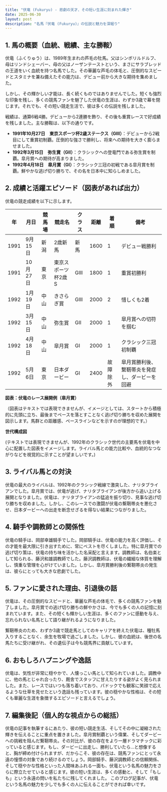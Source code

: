 ```yaml
---
title: "伏竜 (Fukuryu) - 悲劇の天才、その短い生涯に刻まれた輝き"
date: 2025-06-30
layout: post
description: "名馬『伏竜 (Fukuryu)』の伝説と魅力を深堀り"
---
```


## 1. 馬の概要（血統、戦績、主な勝鞍）

伏竜（ふくりゅう）は、1989年生まれの芦毛の牡馬。父はシンボリルドルフ、母はリンドシェーバー、母の父はノーザンテーストという、まさにサラブレッドの王道をいく血統を持つ名馬でした。その華麗な芦毛の体毛と、圧倒的なスピードとスタミナを兼ね備えたその能力は、デビュー前から大きな期待を集めました。

しかし、その輝かしい才能は、長く続くものではありませんでした。短くも強烈な印象を残し、多くの競馬ファンを魅了した伏竜の生涯は、わずか3歳で幕を閉じます。それでも、その短い競走生活で、彼は多くの伝説を残しました。

戦績は、通算6戦4勝。デビューから2連勝を飾り、その後も重賞レースで好成績を残しました。主な勝鞍は、以下の通りです。

* **1991年10月27日　東京スポーツ杯2歳ステークス（GIII）**：デビューから2戦目にして重賞初制覇。圧倒的な強さで勝利し、将来への期待を大きく膨らませました。
* **1992年3月15日　弥生賞（GII）**：クラシックへの登竜門である弥生賞を制覇。皐月賞への期待が高まりました。
* **1992年4月18日　皐月賞（GI）**：クラシック三冠の初戦である皐月賞を制覇。鮮やかな逃げ切り勝ちで、その名を日本中に知らしめました。


## 2. 成績と活躍エピソード（図表があれば出力）

伏竜の競走成績を以下に示します。

| 年 | 月日       | 競馬場 | 競走名             | クラス | 距離 | 着順 | 備考                                     |
|---|-------------|-------|----------------------|-------|-----|-----|------------------------------------------|
| 1991 | 9月15日     | 新潟 | 2歳新馬             | 新馬   | 1600 | 1   | デビュー戦勝利                             |
| 1991 | 10月27日    | 東京 | 東京スポーツ杯2歳S   | GIII  | 1800 | 1   | 重賞初勝利                               |
| 1992 | 1月19日     | 中山 | きさらぎ賞           | GIII  | 2000 | 2   | 惜しくも2着                             |
| 1992 | 3月15日     | 中山 | 弥生賞               | GII   | 2000 | 1   | 皐月賞への切符を掴む                       |
| 1992 | 4月18日     | 中山 | 皐月賞               | GI    | 2000 | 1   | クラシック三冠初制覇                      |
| 1992 | 5月6日      | 東京 | 日本ダービー           | GI    | 2400 | 故障除外 |  皐月賞勝利後、繋靭帯炎を発症し、ダービーを回避 |


**図表：伏竜のレース展開例（皐月賞）**

（図表はテキストでは表現できませんが、イメージとしては、スタートから積極的に先頭に立ち、最後までペースを落とすことなく逃げ切り勝ちを収めた展開を図示します。馬群との距離感、ペースラインなどを示すのが理想的です。）


**世代構成図**

(テキストでは表現できませんが、1992年のクラシック世代の主要馬を伏竜を中心に配置した図表をイメージします。ライバル馬との能力比較や、血統的なつながりなどを視覚的に示すことが望ましいです。)


## 3. ライバル馬との対決

伏竜の最大のライバルは、1992年のクラシック戦線で激突した、ナリタブライアンでした。皐月賞では、伏竜が逃げ、ナリタブライアンが後方から追い上げる展開となりました。伏竜は、ナリタブライアンの猛追を振り切り、見事な逃げ切り勝ちを収めました。しかし、このレースでの激闘が伏竜の繋靭帯炎を悪化させ、日本ダービーへの出走を断念せざるを得ない結果につながりました。


## 4. 騎手や調教師との関係性

伏竜の騎手は、岡部幸雄騎手でした。岡部騎手は、伏竜の能力を高く評価し、その才能を最大限に引き出すために、常にベストを尽くしました。特に皐月賞での逃げ切り策は、伏竜の持ち味を活かした名采配と言えます。調教師は、名伯楽として知られる、藤沢和雄調教師でした。藤沢調教師は、伏竜の繊細な体質を理解し、慎重な管理を心がけていました。しかし、皐月賞勝利後の繋靭帯炎の発生は、彼らにとっても大きな悲劇でした。


## 5. ファンに愛された理由、引退後の話

伏竜は、その圧倒的なスピードと、華麗な芦毛の体毛で、多くの競馬ファンを魅了しました。皐月賞での逃げ切り勝ちの鮮やかさは、今でも多くの人の記憶に刻まれています。また、その短くも輝かしい生涯は、多くのファンに感動を与え、忘れられない名馬として語り継がれるようになりました。

繋靭帯炎のため、わずか3歳で競走馬としてのキャリアを終えた伏竜は、種牡馬入りすることなく、余生を牧場で過ごしました。しかし、彼の血統は、後世の名馬たちに受け継がれ、その遺伝子は今も競馬界に貢献しています。


## 6. おもしろハプニングや逸話

伏竜は、気性が非常に穏やかで、人懐っこい馬として知られていました。調教中に、他の馬とじゃれ合ったり、厩舎でスタッフに甘えたりする姿がよく見られました。また、レースではいつも落ち着いており、パドックでも観客に笑顔で応えるような仕草を見せたという逸話も残っています。彼の穏やかな性格は、その短くも華麗な生涯を象徴するエピソードと言えるでしょう。


## 7. 編集後記（個人的な視点からの総括）

伏竜の記事を執筆するにあたり、彼の短い競走生活、そしてその中に凝縮された輝きを伝えることに重点を置きました。皐月賞制覇という偉業、そしてダービーへの挑戦を阻んだ繋靭帯炎。その対比が、彼の存在をより一層ドラマチックに彩っていると感じます。もし、ダービーに出走し、勝利していたら…と想像すると、胸が締め付けられますが、だからこそ、彼の存在は、競馬ファンにとって永遠の憧憬の対象であり続けるのでしょう。岡部騎手、藤沢調教師との信頼関係、そして穏やかな性格といった人間味あふれる一面も、伏竜という名馬の魅力をさらに際立たせていると感じます。彼の短い生涯は、多くの感動と、そして「もしも」という永遠の問いを私たちに残してくれました。  このブログ記事が、伏竜という名馬の魅力を少しでも多くの人に伝えることができれば幸いです。
